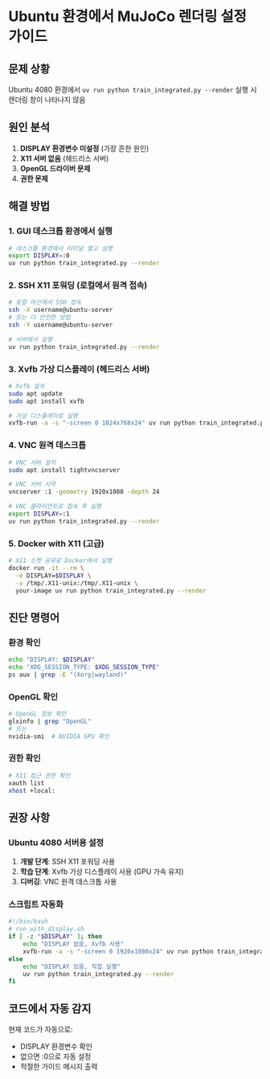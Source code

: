 # Ubuntu 환경에서 MuJoCo 렌더링 설정 가이드

## 문제 상황
Ubuntu 4080 환경에서 `uv run python train_integrated.py --render` 실행 시 렌더링 창이 나타나지 않음

## 원인 분석
1. **DISPLAY 환경변수 미설정** (가장 흔한 원인)
2. **X11 서버 없음** (헤드리스 서버)
3. **OpenGL 드라이버 문제**
4. **권한 문제**

## 해결 방법

### 1. GUI 데스크톱 환경에서 실행
```bash
# 데스크톱 환경에서 터미널 열고 실행
export DISPLAY=:0
uv run python train_integrated.py --render
```

### 2. SSH X11 포워딩 (로컬에서 원격 접속)
```bash
# 로컬 머신에서 SSH 접속
ssh -X username@ubuntu-server
# 또는 더 안전한 방법
ssh -Y username@ubuntu-server

# 서버에서 실행
uv run python train_integrated.py --render
```

### 3. Xvfb 가상 디스플레이 (헤드리스 서버)
```bash
# Xvfb 설치
sudo apt update
sudo apt install xvfb

# 가상 디스플레이로 실행
xvfb-run -a -s "-screen 0 1024x768x24" uv run python train_integrated.py --render
```

### 4. VNC 원격 데스크톱
```bash
# VNC 서버 설치
sudo apt install tightvncserver

# VNC 서버 시작
vncserver :1 -geometry 1920x1080 -depth 24

# VNC 클라이언트로 접속 후 실행
export DISPLAY=:1
uv run python train_integrated.py --render
```

### 5. Docker with X11 (고급)
```bash
# X11 소켓 공유로 Docker에서 실행
docker run -it --rm \
  -e DISPLAY=$DISPLAY \
  -v /tmp/.X11-unix:/tmp/.X11-unix \
  your-image uv run python train_integrated.py --render
```

## 진단 명령어

### 환경 확인
```bash
echo "DISPLAY: $DISPLAY"
echo "XDG_SESSION_TYPE: $XDG_SESSION_TYPE"
ps aux | grep -E "(Xorg|wayland)"
```

### OpenGL 확인
```bash
# OpenGL 정보 확인
glxinfo | grep "OpenGL"
# 또는
nvidia-smi  # NVIDIA GPU 확인
```

### 권한 확인
```bash
# X11 접근 권한 확인
xauth list
xhost +local:
```

## 권장 사항

### Ubuntu 4080 서버용 설정
1. **개발 단계**: SSH X11 포워딩 사용
2. **학습 단계**: Xvfb 가상 디스플레이 사용 (GPU 가속 유지)
3. **디버깅**: VNC 원격 데스크톱 사용

### 스크립트 자동화
```bash
#!/bin/bash
# run_with_display.sh
if [ -z "$DISPLAY" ]; then
    echo "DISPLAY 없음, Xvfb 사용"
    xvfb-run -a -s "-screen 0 1920x1080x24" uv run python train_integrated.py --render
else
    echo "DISPLAY 있음, 직접 실행"
    uv run python train_integrated.py --render
fi
```

## 코드에서 자동 감지
현재 코드가 자동으로:
- DISPLAY 환경변수 확인
- 없으면 :0으로 자동 설정
- 적절한 가이드 메시지 출력